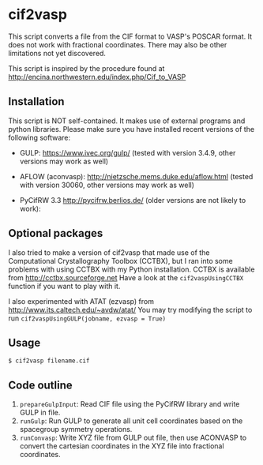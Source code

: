# cif2vasp

This script converts a file from the CIF format to VASP's POSCAR format.
It does not work with fractional coordinates. There may also be other 
limitations not yet discovered.

This script is inspired by the procedure found at
http://encina.northwestern.edu/index.php/Cif_to_VASP

## Installation

This script is NOT self-contained. It makes use of external 
programs and python libraries. Please make sure you have installed
recent versions of the following software:

 *  GULP: 
    https://www.ivec.org/gulp/
    (tested with version 3.4.9, other versions may work as well)

 *  AFLOW (aconvasp): 
    http://nietzsche.mems.duke.edu/aflow.html
    (tested with version 30060, other versions may work as well)

 *  PyCifRW 3.3 
    http://pycifrw.berlios.de/ 
    (older versions are not likely to work):

## Optional packages 

I also tried to make a version of cif2vasp that made use of the
Computational Crystallography Toolbox (CCTBX), but I ran into some
problems with using CCTBX with my Python installation. 
CCTBX is available from
  http://cctbx.sourceforge.net
Have a look at the `cif2vaspUsingCCTBX` function if you want to play with it.
 
I also experimented with ATAT (ezvasp) from
    http://www.its.caltech.edu/~avdw/atat/
You may try modifying the script to run `cif2vaspUsingGULP(jobname, ezvasp = True)`

## Usage
  
    $ cif2vasp filename.cif

## Code outline

 1.  `prepareGulpInput`: Read CIF file using the PyCifRW library and write GULP in file. 
 3.  `runGulp`: Run GULP to generate all unit cell coordinates based on the spacegroup symmetry operations.
 4.  `runConvasp`: Write XYZ file from GULP out file, then use ACONVASP to convert the cartesian coordinates 
      in the XYZ file into fractional coordinates.
